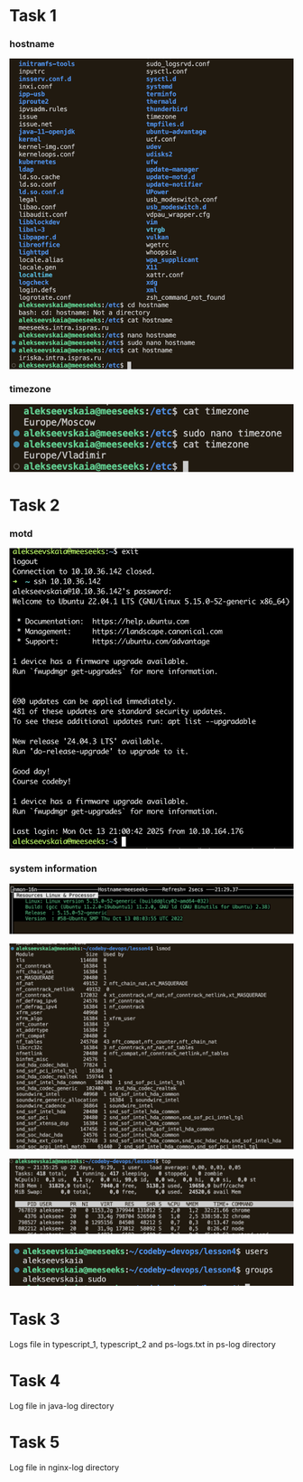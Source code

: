 # Task 1

### hostname
![](images/1.1.png)

### timezone
![](images/1.2.png)


# Task 2

### motd
![](images/2.1.png)

### system information

![](images/kernel.png)

![](images/module.png)

![](images/cpu_memory.png)

![](images/users_groups.png)

# Task 3

Logs file in typescript_1, typescript_2 and ps-logs.txt in ps-log directory

# Task 4

Log file in java-log directory

# Task 5

Log file in nginx-log directory
